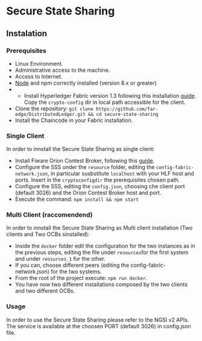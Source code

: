 # Secure State Sharing

## Instalation
### Prerequisites
* Linux Environment.
* Administrative access to the machine.
* Access to Internet.
* [Node](https://nodejs.org/en/download/) and npm correctly installed (version 8.x or greater)
* * Install Hyperledger Fabric version 1.3 following this installation [guide](https://hyperledger-fabric.readthedocs.io/en/release-1.3/getting_started.html). Copy the `crypto-config` dir in local path accessible for the client.
* Clone the repository: `git clone https://github.com/far-edge/DistributedLedger.git && cd secure-state-sharing`
* Install the Chaincode in your Fabric installation.

### Single Client
In order to innstall the Secure State Sharing as single client:
* Install Fiware Orion Contest Broker, following this [guide](https://fiware-orion.readthedocs.io/en/master/admin/install/index.html).
* Configure the SSS under the `resource` folder, editing the `config-fabric-network.json`, in particular susbstitute `localhost` with your HLF host and ports. Insert in the `cryptoconfigdir` the prerequisites chosen path.
* Configure the SSS, editing the `config.json`, choosing che client port (default 3026) and the Orion Contest Broker host and port.
* Execute the command: `npm install && npm start`

### Multi Client (raccomendend)
In order to innstall the Secure State Sharing as Multi client installation (Two clients and Two OCBs sinstalled):
* Inside the `docker` folder edit the configuration for the two instances as in the previous steps, editing the file under `resources`for the first system and under `reosurces_1` for the other.
* If you can, choose different peers (editing the config-fabric-network.json) for the two systems.
* From the root of the project execute: `npm run docker`.
* You have now two different installations composed by the two clients and two different OCBs.

### Usage
In order to use the Secure State Sharing please refer to the NGSI v2 APIs.
The service is available at the choosen PORT (default 3026) in config.json file.
